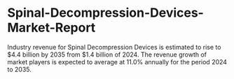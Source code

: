 # Spinal-Decompression-Devices-Market-Report
Industry revenue for Spinal Decompression Devices is estimated to rise to $4.4 billion by 2035 from $1.4 billion of 2024. The revenue growth of market players is expected to average at 11.0% annually for the period 2024 to 2035.
